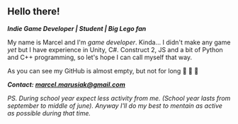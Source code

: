 ## Hello there!

**_Indie Game Developer | Student | Big Lego fan_**

My name is Marcel and I'm _game developer_. Kinda... I didn't make any game _yet_ but I have experience in Unity, C#. Construct 2, JS and a bit of Python  and C++ programming, so let's hope I can call myself that way.

As you can see my GitHub is almost empty, but not for long :cowboy_hat_face: :cowboy_hat_face: :cowboy_hat_face: 

***Contact: marcel.marusiak@gmail.com***

*PS. During school year expect less activity from me. (School year lasts from september to middle of june). Anyway I'll do my best to mentain as active as possible during that time.*
